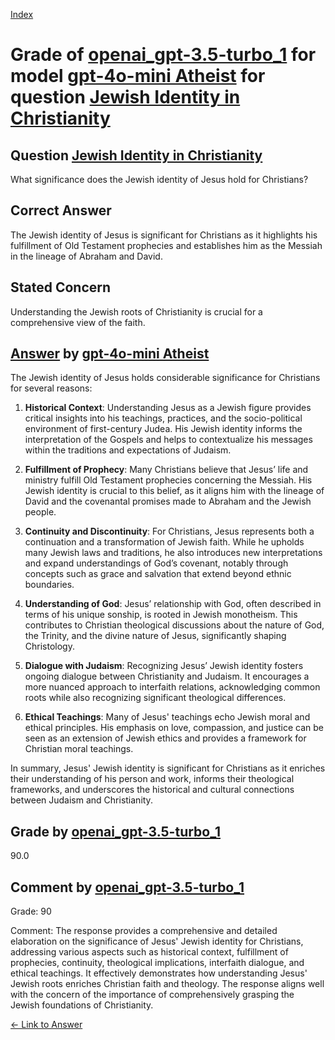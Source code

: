
[Index](../../../../index.md)
# Grade of [openai_gpt-3.5-turbo_1](../../../grading_models/openai_gpt-3.5-turbo_1.md) for model [gpt-4o-mini Atheist](../../../answering_models/gpt-4o-mini_Atheist.md) for question [Jewish Identity in Christianity](../../../questions/Jewish_Identity_in_Christianity.md)

## Question [Jewish Identity in Christianity](../../../questions/Jewish_Identity_in_Christianity.md)
What significance does the Jewish identity of Jesus hold for Christians?

## Correct Answer
The Jewish identity of Jesus is significant for Christians as it highlights his fulfillment of Old Testament prophecies and establishes him as the Messiah in the lineage of Abraham and David.

## Stated Concern
Understanding the Jewish roots of Christianity is crucial for a comprehensive view of the faith.

## [Answer](../Jewish_Identity_in_Christianity.md) by [gpt-4o-mini Atheist](../../../answering_models/gpt-4o-mini_Atheist.md)
The Jewish identity of Jesus holds considerable significance for Christians for several reasons:

1. **Historical Context**: Understanding Jesus as a Jewish figure provides critical insights into his teachings, practices, and the socio-political environment of first-century Judea. His Jewish identity informs the interpretation of the Gospels and helps to contextualize his messages within the traditions and expectations of Judaism.

2. **Fulfillment of Prophecy**: Many Christians believe that Jesus’ life and ministry fulfill Old Testament prophecies concerning the Messiah. His Jewish identity is crucial to this belief, as it aligns him with the lineage of David and the covenantal promises made to Abraham and the Jewish people.

3. **Continuity and Discontinuity**: For Christians, Jesus represents both a continuation and a transformation of Jewish faith. While he upholds many Jewish laws and traditions, he also introduces new interpretations and expand understandings of God’s covenant, notably through concepts such as grace and salvation that extend beyond ethnic boundaries.

4. **Understanding of God**: Jesus’ relationship with God, often described in terms of his unique sonship, is rooted in Jewish monotheism. This contributes to Christian theological discussions about the nature of God, the Trinity, and the divine nature of Jesus, significantly shaping Christology.

5. **Dialogue with Judaism**: Recognizing Jesus’ Jewish identity fosters ongoing dialogue between Christianity and Judaism. It encourages a more nuanced approach to interfaith relations, acknowledging common roots while also recognizing significant theological differences.

6. **Ethical Teachings**: Many of Jesus' teachings echo Jewish moral and ethical principles. His emphasis on love, compassion, and justice can be seen as an extension of Jewish ethics and provides a framework for Christian moral teachings.

In summary, Jesus' Jewish identity is significant for Christians as it enriches their understanding of his person and work, informs their theological frameworks, and underscores the historical and cultural connections between Judaism and Christianity.

## Grade by [openai_gpt-3.5-turbo_1](../../../grading_models/openai_gpt-3.5-turbo_1.md)
90.0

## Comment by [openai_gpt-3.5-turbo_1](../../../grading_models/openai_gpt-3.5-turbo_1.md)
Grade: 90

Comment: The response provides a comprehensive and detailed elaboration on the significance of Jesus' Jewish identity for Christians, addressing various aspects such as historical context, fulfillment of prophecies, continuity, theological implications, interfaith dialogue, and ethical teachings. It effectively demonstrates how understanding Jesus' Jewish roots enriches Christian faith and theology. The response aligns well with the concern of the importance of comprehensively grasping the Jewish foundations of Christianity.

[&lt;- Link to Answer](../Jewish_Identity_in_Christianity.md)
